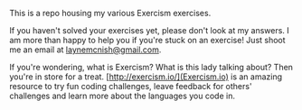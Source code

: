 This is a repo housing my various Exercism exercises.

If you haven't solved your exercises yet, please don't look at my answers.  I am more than happy to help you if you're stuck on an exercise!  Just shoot me an email at laynemcnish@gmail.com.

If you're wondering, what is Exercism?  What is this lady talking about?  Then you're in store for a treat.  [http://exercism.io/](Exercism.io) is an amazing resource to try fun coding challenges, leave feedback for others' challenges and learn more about the languages you code in.

